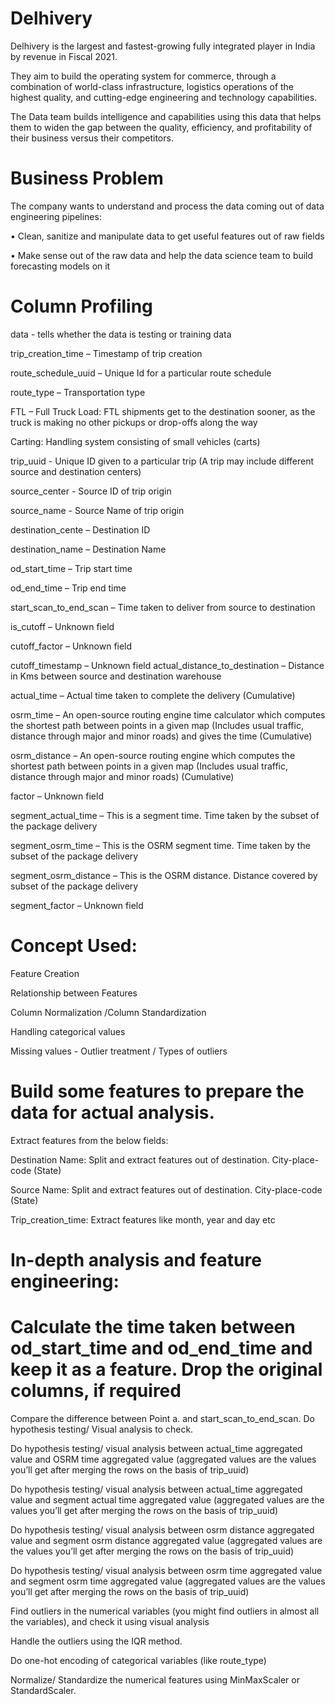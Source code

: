 # Delhivery

Delhivery is the largest and fastest-growing fully integrated player in India by revenue in Fiscal 2021. 

They aim to build the operating system for commerce, through a combination of world-class infrastructure, logistics operations of the highest quality, and cutting-edge engineering and technology capabilities.

The Data team builds intelligence and capabilities using this data that helps them to widen the gap between the quality, efficiency, and profitability of their business versus their competitors.

# Business Problem

The company wants to understand and process the data coming out of data engineering pipelines:

• Clean, sanitize and manipulate data to get useful features out of raw fields

• Make sense out of the raw data and help the data science team to build forecasting models on it

# Column Profiling

data - tells whether the data is testing or training data

trip_creation_time – Timestamp of trip creation

route_schedule_uuid – Unique Id for a particular route schedule

route_type – Transportation type

FTL – Full Truck Load: FTL shipments get to the destination sooner, as the truck is making no other pickups or drop-offs along the way

Carting: Handling system consisting of small vehicles (carts)

trip_uuid - Unique ID given to a particular trip (A trip may include different source and destination centers)

source_center - Source ID of trip origin

source_name - Source Name of trip origin

destination_cente – Destination ID

destination_name – Destination Name

od_start_time – Trip start time

od_end_time – Trip end time

start_scan_to_end_scan – Time taken to deliver from source to destination

is_cutoff – Unknown field

cutoff_factor – Unknown field

cutoff_timestamp – Unknown field
actual_distance_to_destination – Distance in Kms between source and destination warehouse

actual_time – Actual time taken to complete the delivery (Cumulative)

osrm_time – An open-source routing engine time calculator which computes the shortest path between points in a given map (Includes usual traffic, distance through major and minor roads) and gives the time (Cumulative)

osrm_distance – An open-source routing engine which computes the shortest path between points in a given map (Includes usual traffic, distance through major and minor roads) (Cumulative)

factor – Unknown field

segment_actual_time – This is a segment time. Time taken by the subset of the package delivery

segment_osrm_time – This is the OSRM segment time. Time taken by the subset of the package delivery

segment_osrm_distance – This is the OSRM distance. Distance covered by subset of the package delivery

segment_factor – Unknown field

# Concept Used:

Feature Creation

Relationship between Features

Column Normalization /Column Standardization

Handling categorical values

Missing values - Outlier treatment / Types of outliers

# Build some features to prepare the data for actual analysis. 

Extract features from the below fields:

Destination Name: Split and extract features out of destination. City-place-code (State)

Source Name: Split and extract features out of destination. City-place-code (State)

Trip_creation_time: Extract features like month, year and day etc

# In-depth analysis and feature engineering:

# Calculate the time taken between od_start_time and od_end_time and keep it as a feature. Drop the original columns, if required

Compare the difference between Point a. and start_scan_to_end_scan. Do hypothesis testing/ Visual analysis to check.

Do hypothesis testing/ visual analysis between actual_time aggregated value and OSRM time aggregated value (aggregated values are the values you’ll get after merging the rows on the basis of trip_uuid)

Do hypothesis testing/ visual analysis between actual_time aggregated value and segment actual time aggregated value (aggregated values are the values you’ll get after merging the rows on the basis of trip_uuid)

Do hypothesis testing/ visual analysis between osrm distance aggregated value and segment osrm distance aggregated value (aggregated values are the values you’ll get after merging the rows on the basis of trip_uuid)

Do hypothesis testing/ visual analysis between osrm time aggregated value and segment osrm time aggregated value (aggregated values are the values you’ll get after merging the rows on the basis of trip_uuid)

Find outliers in the numerical variables (you might find outliers in almost all the variables), and check it using visual analysis

Handle the outliers using the IQR method.

Do one-hot encoding of categorical variables (like route_type)

Normalize/ Standardize the numerical features using MinMaxScaler or StandardScaler.
